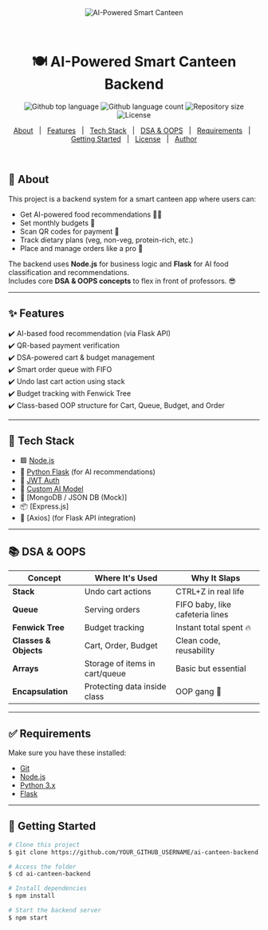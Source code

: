 <div align="center" id="top"> 
  <img src="./.github/ai-canteen.gif" alt="AI-Powered Smart Canteen" />

  &#xa0;

  <!-- <a href="https://aicanteen.netlify.app">Demo</a> -->
</div>

<h1 align="center">🍽️ AI-Powered Smart Canteen Backend</h1>

<p align="center">
  <img alt="Github top language" src="https://img.shields.io/github/languages/top/YOUR_GITHUB_USERNAME/ai-canteen-backend?color=56BEB8">
  <img alt="Github language count" src="https://img.shields.io/github/languages/count/YOUR_GITHUB_USERNAME/ai-canteen-backend?color=56BEB8">
  <img alt="Repository size" src="https://img.shields.io/github/repo-size/YOUR_GITHUB_USERNAME/ai-canteen-backend?color=56BEB8">
  <img alt="License" src="https://img.shields.io/github/license/YOUR_GITHUB_USERNAME/ai-canteen-backend?color=56BEB8">
</p>

<p align="center">
  <a href="#dart-about">About</a> &#xa0; | &#xa0; 
  <a href="#sparkles-features">Features</a> &#xa0; | &#xa0;
  <a href="#rocket-technologies">Tech Stack</a> &#xa0; | &#xa0;
  <a href="#books-dsa--oops">DSA & OOPS</a> &#xa0; | &#xa0;
  <a href="#white_check_mark-requirements">Requirements</a> &#xa0; | &#xa0;
  <a href="#checkered_flag-starting">Getting Started</a> &#xa0; | &#xa0;
  <a href="#memo-license">License</a> &#xa0; | &#xa0;
  <a href="https://github.com/YOUR_GITHUB_USERNAME" target="_blank">Author</a>
</p>

<br>

## :dart: About ##

This project is a backend system for a smart canteen app where users can:
- Get AI-powered food recommendations 🧠🍱
- Set monthly budgets 💸
- Scan QR codes for payment 📱
- Track dietary plans (veg, non-veg, protein-rich, etc.)
- Place and manage orders like a pro 🚀

The backend uses **Node.js** for business logic and **Flask** for AI food classification and recommendations.  
Includes core **DSA & OOPS concepts** to flex in front of professors. 😎

---

## :sparkles: Features ##

:heavy_check_mark: AI-based food recommendation (via Flask API)  
:heavy_check_mark: QR-based payment verification  
:heavy_check_mark: DSA-powered cart & budget management  
:heavy_check_mark: Smart order queue with FIFO  
:heavy_check_mark: Undo last cart action using stack  
:heavy_check_mark: Budget tracking with Fenwick Tree  
:heavy_check_mark: Class-based OOP structure for Cart, Queue, Budget, and Order

---

## :rocket: Tech Stack ##

- 🟩 [Node.js](https://nodejs.org/)
- 🐍 [Python Flask](https://flask.palletsprojects.com/) (for AI recommendations)
- 🔐 [JWT Auth](https://jwt.io/)
- 🧠 [Custom AI Model](https://github.com/YOUR_GITHUB_USERNAME/ai-flask-recommender)
- 🛒 [MongoDB / JSON DB (Mock)]
- 📦 [Express.js]
- 🔄 [Axios] (for Flask API integration)

---

## :books: DSA & OOPS ##

| Concept | Where It's Used | Why It Slaps |
|--------|------------------|---------------|
| **Stack** | Undo cart actions | CTRL+Z in real life |
| **Queue** | Serving orders | FIFO baby, like cafeteria lines |
| **Fenwick Tree** | Budget tracking | Instant total spent 🔥 |
| **Classes & Objects** | Cart, Order, Budget | Clean code, reusability |
| **Arrays** | Storage of items in cart/queue | Basic but essential |
| **Encapsulation** | Protecting data inside class | OOP gang 💼 |

---

## :white_check_mark: Requirements ##

Make sure you have these installed:

- [Git](https://git-scm.com)
- [Node.js](https://nodejs.org/)
- [Python 3.x](https://www.python.org/)
- [Flask](https://flask.palletsprojects.com/en/2.2.x/installation/)

---

## :checkered_flag: Getting Started ##

```bash
# Clone this project
$ git clone https://github.com/YOUR_GITHUB_USERNAME/ai-canteen-backend

# Access the folder
$ cd ai-canteen-backend

# Install dependencies
$ npm install

# Start the backend server
$ npm start
